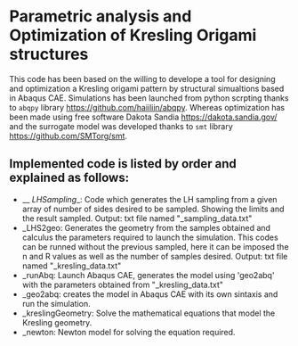 # Parametric analysis and Optimization of Kresling Origami structures

This code has been based on the willing to develope a tool for designing and optimization a Kresling origami pattern by structural simualtions based in Abaqus CAE. Simulations has been launched from python scrpting thanks to `abqpy` library https://github.com/haiiliin/abqpy. Whereas optimization has been made using free software Dakota Sandia https://dakota.sandia.gov/ and the surrogate model was developed thanks to `smt` library https://github.com/SMTorg/smt.

Implemented code is listed by order and explained as follows:
- 
- __ _LHSampling__: Code which generates the LH sampling from a given array of number of sides desired to be sampled. Showing the limits and the result sampled. Output: txt file named "_sampling_data.txt"
- _LHS2geo: Generates the geometry from the samples obtained and calculus the parameters required to launch the simulation. This codes can be runned without the previous sampled, here it can be imposed the n and R values as well as the number of samples desired. Output: txt file named "_kresling_data.txt"
- _runAbq: Launch Abaqus CAE, generates the model using 'geo2abq' with the parameters obtained from "_kresling_data.txt"
- _geo2abq: creates the model in Abaqus CAE with its own sintaxis and run the simulation.
- _kreslingGeometry: Solve the mathematical equations that model the Kresling geometry.
- _newton: Newton model for solving the equation required.
